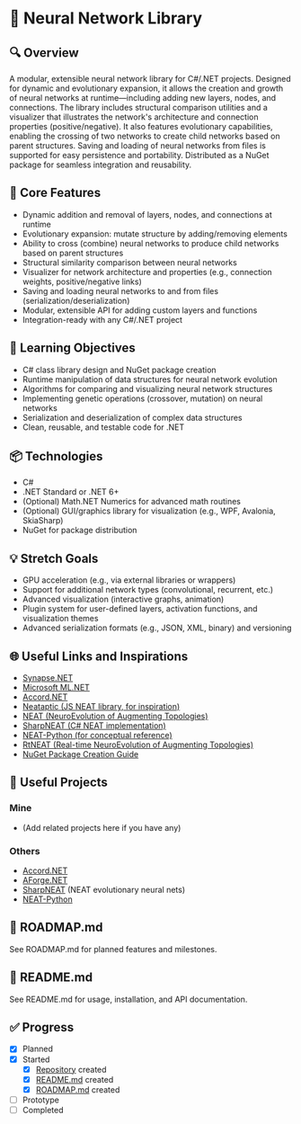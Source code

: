 # 🧪 Neural Network Library

## 🔍 Overview
A modular, extensible neural network library for C#/.NET projects. Designed for dynamic and evolutionary expansion, it allows the creation and growth of neural networks at runtime—including adding new layers, nodes, and connections. The library includes structural comparison utilities and a visualizer that illustrates the network's architecture and connection properties (positive/negative). It also features evolutionary capabilities, enabling the crossing of two networks to create child networks based on parent structures. Saving and loading of neural networks from files is supported for easy persistence and portability. Distributed as a NuGet package for seamless integration and reusability.

## 🔧 Core Features
- Dynamic addition and removal of layers, nodes, and connections at runtime
- Evolutionary expansion: mutate structure by adding/removing elements
- Ability to cross (combine) neural networks to produce child networks based on parent structures
- Structural similarity comparison between neural networks
- Visualizer for network architecture and properties (e.g., connection weights, positive/negative links)
- Saving and loading neural networks to and from files (serialization/deserialization)
- Modular, extensible API for adding custom layers and functions
- Integration-ready with any C#/.NET project

## 🧠 Learning Objectives
- C# class library design and NuGet package creation
- Runtime manipulation of data structures for neural network evolution
- Algorithms for comparing and visualizing neural network structures
- Implementing genetic operations (crossover, mutation) on neural networks
- Serialization and deserialization of complex data structures
- Clean, reusable, and testable code for .NET

## 📦 Technologies
- C#
- .NET Standard or .NET 6+
- (Optional) Math.NET Numerics for advanced math routines
- (Optional) GUI/graphics library for visualization (e.g., WPF, Avalonia, SkiaSharp)
- NuGet for package distribution

## 💡 Stretch Goals
- GPU acceleration (e.g., via external libraries or wrappers)
- Support for additional network types (convolutional, recurrent, etc.)
- Advanced visualization (interactive graphs, animation)
- Plugin system for user-defined layers, activation functions, and visualization themes
- Advanced serialization formats (e.g., JSON, XML, binary) and versioning

## 🌐 Useful Links and Inspirations
- [Synapse.NET](https://github.com/Zediwan/Synapse.NET)
- [Microsoft ML.NET](https://dotnet.microsoft.com/en-us/apps/machinelearning-ai/ml-dotnet)
- [Accord.NET](https://github.com/accord-net/framework)
- [Neataptic (JS NEAT library, for inspiration)](https://wagenaartje.github.io/neataptic/)
- [NEAT (NeuroEvolution of Augmenting Topologies)](http://www.cs.ucf.edu/~kstanley/neat.html)
- [SharpNEAT (C# NEAT implementation)](https://github.com/colgreen/sharpneat)
- [NEAT-Python (for conceptual reference)](https://github.com/CodeReclaimers/neat-python)
- [RtNEAT (Real-time NeuroEvolution of Augmenting Topologies)](http://www.cs.ucf.edu/~kstanley/rtNEAT.html)
- [NuGet Package Creation Guide](https://learn.microsoft.com/en-us/nuget/create-packages/creating-a-package)

## 🧩 Useful Projects
### Mine
- (Add related projects here if you have any)

### Others
- [Accord.NET](https://github.com/accord-net/framework)
- [AForge.NET](https://github.com/andrewkirillov/AForge.NET)
- [SharpNEAT](https://github.com/colgreen/sharpneat) (NEAT evolutionary neural nets)
- [NEAT-Python](https://github.com/CodeReclaimers/neat-python)

## 📄 ROADMAP.md
See ROADMAP.md for planned features and milestones.

## 📘 README.md
See README.md for usage, installation, and API documentation.

## ✅ Progress
- [X] Planned
- [X] Started
  - [X] [Repository](https://github.com/Zediwan/Synapse.NET) created
  - [X] [README.md](https://github.com/Zediwan/Synapse.NET/blob/master/README.md) created
  - [X] [ROADMAP.md](https://github.com/Zediwan/Synapse.NET/blob/master/ROADMAP.md) created
- [ ] Prototype
- [ ] Completed
